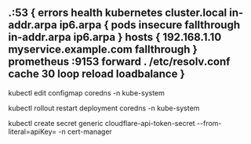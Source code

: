.:53 {
    errors
    health
    kubernetes cluster.local in-addr.arpa ip6.arpa {
       pods insecure
       fallthrough in-addr.arpa ip6.arpa
    }
    hosts {
       192.168.1.10 myservice.example.com
       fallthrough
    }
    prometheus :9153
    forward . /etc/resolv.conf
    cache 30
    loop
    reload
    loadbalance
}
---
kubectl edit configmap coredns -n kube-system

kubectl rollout restart deployment coredns -n kube-system

kubectl create secret generic cloudflare-api-token-secret --from-literal=apiKey=<your-cloudflare-api-token> -n cert-manager